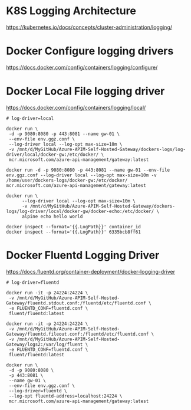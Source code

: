 # K8S Logging Architecture
https://kubernetes.io/docs/concepts/cluster-administration/logging/

# Docker Configure logging drivers
https://docs.docker.com/config/containers/logging/configure/

# Docker Local File logging driver
https://docs.docker.com/config/containers/logging/local/


```
# log-driver=local

docker run \
 -d -p 9080:8080 -p 443:8081 --name gw-01 \
 --env-file env.ggz.conf \
 --log-driver local --log-opt max-size=10m \
 -v /mnt/d/MyGitHub/Azure-APIM-Self-Hosted-Gateway/dockers-logs/log-driver/local/docker-gw:/etc/docker/ \
 mcr.microsoft.com/azure-api-management/gateway:latest

docker run -d -p 9080:8080 -p 443:8081 --name gw-01 --env-file env.ggz.conf --log-driver local --log-opt max-size=10m -v /home/user/dockers-logs/docker-gw:/etc/docker/ mcr.microsoft.com/azure-api-management/gateway:latest

docker run \
      --log-driver local --log-opt max-size=10m \
      -v /mnt/d/MyGitHub/Azure-APIM-Self-Hosted-Gateway/dockers-logs/log-driver/local/docker-gw/docker-echo:/etc/docker/ \
      alpine echo hello world

```


```
docker inspect --format='{{.LogPath}}' container_id
docker inspect --format='{{.LogPath}}' 6335bcb8ff61

```

# Docker Fluentd Logging Driver
https://docs.fluentd.org/container-deployment/docker-logging-driver

```
# log-driver=fluentd

docker run -it -p 24224:24224 \
 -v /mnt/d/MyGitHub/Azure-APIM-Self-Hosted-Gateway/fluentd.stdout.conf:/fluentd/etc/fluentd.conf \
 -e FLUENTD_CONF=fluentd.conf \
 fluent/fluentd:latest

docker run -it -p 24224:24224 \
 -v /mnt/d/MyGitHub/Azure-APIM-Self-Hosted-Gateway/fluentd.fileout.conf:/fluentd/etc/fluentd.conf \
 -v /mnt/d/MyGitHub/Azure-APIM-Self-Hosted-Gateway/logs2:/var/log/fluent \
 -e FLUENTD_CONF=fluentd.conf \
 fluent/fluentd:latest

docker run \
 -d -p 9080:8080 \
 -p 443:8081 \
 --name gw-01 \
 --env-file env.ggz.conf \
 --log-driver=fluentd \
 --log-opt fluentd-address=localhost:24224 \
 mcr.microsoft.com/azure-api-management/gateway:latest


```